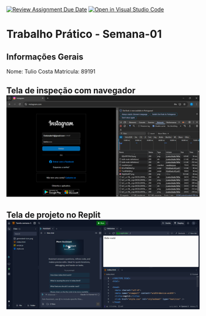 [![Review Assignment Due Date](https://classroom.github.com/assets/deadline-readme-button-22041afd0340ce965d47ae6ef1cefeee28c7c493a6346c4f15d667ab976d596c.svg)](https://classroom.github.com/a/Ue6hVgM5)
[![Open in Visual Studio Code](https://classroom.github.com/assets/open-in-vscode-2e0aaae1b6195c2367325f4f02e2d04e9abb55f0b24a779b69b11b9e10269abc.svg)](https://classroom.github.com/online_ide?assignment_repo_id=18193318&assignment_repo_type=AssignmentRepo)
# Trabalho Prático - Semana-01

## Informações Gerais
Nome: Tulio Costa
Matricula: 89191

## Tela de inspeção com navegador![alt text](<Captura de tela 2025-02-18 182443.png>)


## Tela de projeto no Replit![alt text](<Captura de tela 2025-02-18 180657.png>)
 

